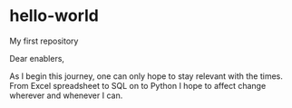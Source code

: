 # hello-world
My first repository

Dear enablers,

As I begin this journey, one can only hope to stay relevant with the times.  From Excel spreadsheet to SQL on to Python I hope to affect change wherever and whenever I can.
